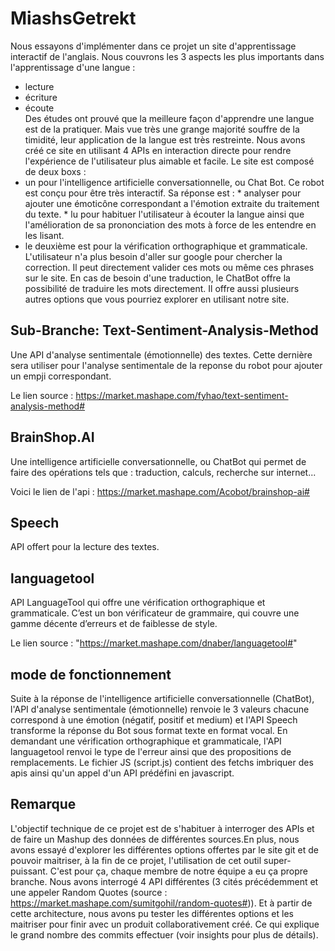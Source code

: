 # MiashsGetrekt
Nous essayons d'implémenter dans ce projet un site d'apprentissage interactif de l'anglais. 
Nous couvrons les 3 aspects les plus importants dans l'apprentissage d'une langue : 
  - lecture  
  - écriture  
  - écoute   
Des études ont prouvé que la meilleure façon d'apprendre une langue est de la pratiquer. Mais vue très une grange majorité souffre de la timidité, leur application de la langue est très restreinte. Nous avons créé ce site en utilisant 4 APIs en interaction directe pour rendre l'expérience de l'utilisateur plus aimable et facile.
Le site est composé de deux boxs :   
   - un pour l'intelligence artificielle conversationnelle, ou Chat Bot. Ce robot est conçu pour être très interactif. Sa réponse est :
          * analyser pour ajouter une émoticône correspondant a l'émotion extraite du traitement du texte.
          * lu pour habituer l'utilisateur à écouter la langue ainsi que l'amélioration de sa prononciation des mots à force de les entendre en les lisant.
  - le deuxième est pour la vérification orthographique et grammaticale. L'utilisateur n'a plus besoin d'aller sur google pour chercher la correction. Il peut directement valider ces mots ou même ces phrases sur le site. 
En cas de besoin d'une traduction, le ChatBot offre la possibilité de traduire les mots directement.
Il offre aussi plusieurs autres options que vous pourriez explorer en utilisant notre site.
  
## Sub-Branche: Text-Sentiment-Analysis-Method 

Une API d'analyse sentimentale (émotionnelle) des textes. Cette dernière sera utiliser pour l'analyse sentimentale de la reponse du robot pour ajouter un empji correspondant.

Le lien source : https://market.mashape.com/fyhao/text-sentiment-analysis-method#

## BrainShop.AI

Une intelligence artificielle conversationnelle, ou ChatBot qui permet de faire des opérations tels que : traduction, calculs, recherche sur internet... 

Voici le lien de l'api : https://market.mashape.com/Acobot/brainshop-ai#

## Speech

API offert pour la lecture des textes.

## languagetool
API LanguageTool qui offre une vérification orthographique et grammaticale. C’est un bon vérificateur de grammaire, qui couvre une gamme décente d’erreurs et de faiblesse de style.


Le lien source : "https://market.mashape.com/dnaber/languagetool#"

## mode de fonctionnement
Suite à la réponse de l'intelligence artificielle conversationnelle (ChatBot), l'API d'analyse sentimentale (émotionnelle) renvoie le 3 valeurs chacune correspond à une émotion (négatif, positif et medium) et l'API Speech transforme la réponse du Bot sous format texte en format vocal. 
En demandant une vérification orthographique et grammaticale, l'API languagetool renvoi le type de l'erreur ainsi que des propositions de remplacements.
Le fichier JS (script.js) contient des fetchs imbriquer des apis ainsi qu'un appel d'un API prédéfini en javascript. 

## Remarque
L'objectif technique de ce projet est de s'habituer à interroger des APIs et de faire un Mashup des données de différentes sources.En plus, nous avons essayé d'explorer les différentes options offertes par le site git et de pouvoir maitriser, à la fin de ce projet, l'utilisation de cet outil super-puissant.
C'est pour ça, chaque membre de notre équipe a eu ça propre branche. Nous avons interrogé 4 API différentes (3 cités précédemment et une appeler Random Quotes (source : https://market.mashape.com/sumitgohil/random-quotes#)). Et à partir de cette architecture, nous avons pu tester les différentes options et les maitriser pour finir avec un produit collaborativement créé. Ce qui explique le grand nombre des commits effectuer (voir insights pour plus de détails).
